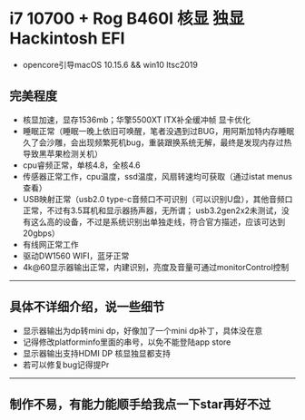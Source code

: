 # i7 10700 + Rog B460I 核显 独显 Hackintosh EFI

- opencore引导macOS 10.15.6 && win10 ltsc2019

## 完美程度
- 核显加速，显存1536mb；华擎5500XT ITX补全缓冲帧 显卡优化
- 睡眠正常（睡眠一晚上依旧可唤醒，笔者没遇到过BUG，用阿斯加特内存睡眠久了会沙雕，会出现频繁死机bug，重装跟换系统无解，最终是发现内存过热导致黑苹果检测关机）
- cpu睿频正常，单核4.8，全核4.6
- 传感器正常工作，cpu温度，ssd温度，风扇转速均可获取（通过istat menus查看）
- USB映射正常（usb2.0 type-c音频口不可识别（可以识别U盘），其他音频口正常，不过有3.5耳机和显示器扬声器，无所谓；
  usb3.2gen2x2未测试，没有这么高的设备，不过是系统识别出单独走线，符合官方描述，应该可达到20gbps）
- 有线网正常工作
- 驱动DW1560 WIFI，蓝牙正常
- 4k@60显示器输出正常，内建识别，亮度及音量可通过monitorControl控制

---

## 具体不详细介绍，说一些细节
- 显示器输出为dp转mini dp，好像加了一个mini dp补丁，具体没在意
- 记得修改platforminfo里面的串号，以免不能登陆app store
- 显示器输出支持HDMI DP 核显独显都支持
- 若可以修复bug记得提Pr

---

## 制作不易，有能力能顺手给我点一下star再好不过
